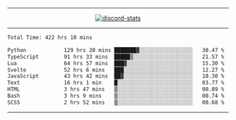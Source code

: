 <a href="https://www.github.com/ripavoid" target="_blank" rel="noreferrer">

-------

<div align='center'>
    <a href='https://discordapp.com/users/825178146797518881'>
        <img align='center' alt='discord-stats' src='https://api.discord-status.me/825178146797518881?nitro&boost=4&gradient=%231e0b1a%2C%23000000%2C%23000000%2C%23160316'></img>
    </a>
</div>

-------

<!--START_SECTION:waka-->

```txt
Total Time: 422 hrs 10 mins

Python            129 hrs 20 mins ███████▓░░░░░░░░░░░░░░░░░   30.47 %
TypeScript        91 hrs 33 mins  █████▒░░░░░░░░░░░░░░░░░░░   21.57 %
Lua               64 hrs 57 mins  ███▓░░░░░░░░░░░░░░░░░░░░░   15.30 %
Svelte            52 hrs 6 mins   ███░░░░░░░░░░░░░░░░░░░░░░   12.27 %
JavaScript        43 hrs 42 mins  ██▓░░░░░░░░░░░░░░░░░░░░░░   10.30 %
Text              16 hrs 1 min    █░░░░░░░░░░░░░░░░░░░░░░░░   03.77 %
HTML              3 hrs 47 mins   ▒░░░░░░░░░░░░░░░░░░░░░░░░   00.89 %
Bash              3 hrs 9 mins    ▒░░░░░░░░░░░░░░░░░░░░░░░░   00.74 %
SCSS              2 hrs 52 mins   ▒░░░░░░░░░░░░░░░░░░░░░░░░   00.68 %
```

<!--END_SECTION:waka-->

-------
